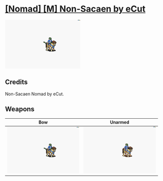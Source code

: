 # [\[Nomad\] \[M\] Non-Sacaen by eCut](./)

<img src="./5.%20Bow/Bow_000.png" alt="[Nomad] [M] Non-Sacaen by eCut standing" />

## Credits

Non-Sacaen Nomad by eCut.

## Weapons


|Bow |Unarmed |
|  :---: | :---: |
| <img alt="Bow animation" src="./5.%20Bow/Bow.gif" /> | <img alt="Unarmed animation" src="./8.%20Unarmed/Unarmed.gif" /> |
